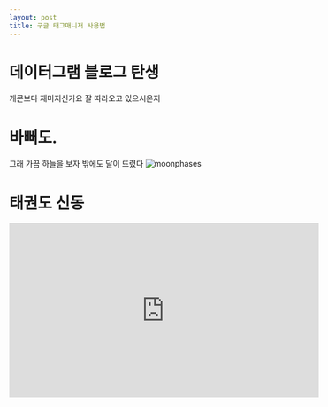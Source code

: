 ```yaml
---
layout: post
title: 구글 태그매니저 사용법 
---
```


# 데이터그램 블로그 탄생
개콘보다 재미지신가요
잘 따라오고 있으시온지

# 바뻐도.
그래 가끔 하늘을 보자 
밖에도 달이 뜨렸다
![moonphases](https://cloud.githubusercontent.com/assets/2464016/9532903/700b2b90-4d49-11e5-9f46-5dec2e771f9d.jpg)

# 태권도 신동
<iframe width="560" height="315" src="https://www.youtube.com/embed/1ZLN9AzxVa8" frameborder="0" allowfullscreen></iframe>
